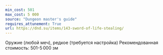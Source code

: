 ```yaml
---
min_cost: 501
max_cost: 5 000
source: "Dungeon master's guide"
requires_attunement: True
url: https://dnd.su/items/143-sword-of-life-stealing/
---
```


Оружие (любой меч), редкое (требуется настройка)
Рекомендованная стоимость: 501-5 000 зм